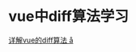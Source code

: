 # vue中diff算法学习
   
   [ 详解vue的diff算法 å](  https://www.cnblogs.com/wind-lanyan/p/9061684.html )  <br/>

   
   
